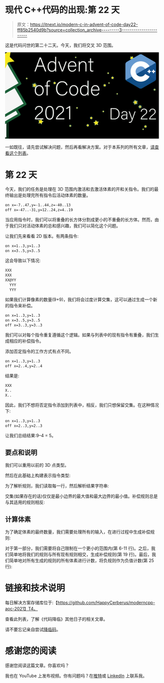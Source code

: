 # 现代 C++代码的出现:第 22 天

> 原文：<https://itnext.io/modern-c-in-advent-of-code-day22-ff85b2540d9b?source=collection_archive---------3----------------------->

这是代码问世的第二十二天。今天，我们将交叉 3D 范围。

![](img/928320515b7a6a9c5bf7473ed805cddb.png)

一如既往，请先尝试解决问题，然后再看解决方案。对于本系列的所有文章，[请查看这个列表](https://medium.com/@happy.cerberus/list/advent-of-code-2021-using-modern-c-c5814cb6666e)。

# 第 22 天

今天，我们的任务是处理在 3D 范围内激活和去激活体素的开和关指令。我们的最终输出是处理完所有指令后活动体素的数量。

```
on x=-7..47,y=-1..44,z=-40..13
off x=-47..-31,y=12..24,z=4..19
```

当应用指令时，我们可以将重叠的长方体分割成更小的不重叠的长方体。然而，由于我们只对活动体素的总和感兴趣，我们可以简化这个问题。

让我们先来看看 2D 版本。有两条指令:

```
on x=1..3,y=1..3
on x=3..5,y=3..5
```

这会导致以下情况:

```
XXX
XXX
XX@YY
  YYY
  YYY
```

如果我们计算像素的数量(9+9)，我们将会过度计算交集，这可以通过生成一个新的指令来补偿。

```
on x=1..3,y=1..3
on x=3..5,y=3..5
off x=3..3,y=3..3
```

我们可以对每个指令重复遵循这个逻辑。如果与列表中的现有指令有重叠，我们生成相应的补偿指令。

添加否定指令的工作方式有点不同。

```
on x=1..3,y=1..3
off x=2..4,y=2..4
```

结果是:

```
XXX
X..
X..
```

因此，我们不想将否定指令添加到列表中，相反，我们只想保留交集。在这种情况下:

```
on x=1..3,y=1..3
off x=2..3,y=2..3
```

让我们总结结果:9–4 = 5。

## 要点和说明

我们可以重用以前的 3D 点类型。

然后在此基础上构建表示指令类型:

为了解析规则，我们读取每一行，然后解析结果字符串:

交集(如果存在的话)仅仅是最小边界的最大值和最大边界的最小值。补偿规则总是与其适用的规则相反:

## 计算体素

为了确定体素的最终数量，我们需要处理所有的输入，在进行过程中生成补偿规则:

对于第一部分，我们需要将自己限制在一个更小的范围内(第 6-11 行)。之后，我们简单地将我们的规则与所有现有规则相交，生成补偿规则(第 19 行)。最后，我们简单地对所有生成的规则的所有体素进行计数，将负规则作为负值计数(第 25 行):

# 链接和技术说明

每日解决方案存储库位于:【https://github.com/HappyCerberus/moderncpp-aoc-2021】T4。

查看此列表，了解《代码降临》其他日子的相关文章。

请不要忘记亲自尝试[降临码](https://adventofcode.com/2021)。

# 感谢您的阅读

感谢您阅读这篇文章。你喜欢吗？

我也在 YouTube 上发布视频。你有问题吗？在[推特](https://twitter.com/SimonToth83)或 [LinkedIn](https://www.linkedin.com/in/simontoth) 上联系我。